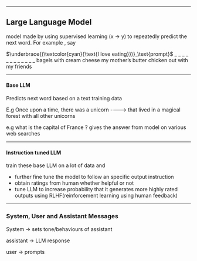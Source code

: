 
<hr>


Large Language Model 
-----
model made by using supervised learning (x -> y) to repeatedly predict the next word.
For example , say 

$\underbrace{(\textcolor{cyan}{\text{I love eating}})}_\text{prompt}$ _ _ _ _ _ _ _ _ _ _ _ _
$\text{bagels with cream cheese}$
$\text{my mother's butter chicken}$
$\text{out with my friends}$

<hr>

 #### Base LLM 
Predicts next word based on a text training data
	
E.g Once upon a time, there was a unicorn ----> that lived in a magical forest with all other unicorns
		
e.g what is the capital of France ? 
	gives the answer from model on various web searches 
	
<hr>

#### Instruction tuned LLM
train these base LLM on a lot of data 
and 
+ further fine tune the model to follow an specific output instruction
+ obtain ratings from human whether helpful or not 
+ tune LLM to increase probability that it generates more highly rated outputs using RLHF(reinforcement learning using human feedback)

----

### System, User and Assistant Messages 

System → sets tone/behaviours of assistant 

assistant → LLM response 

user → prompts 

   
